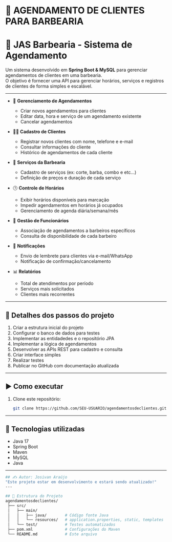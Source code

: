 # 📌 AGENDAMENTO DE CLIENTES PARA BARBEARIA

# 💈 JAS Barbearia - Sistema de Agendamento  

Um sistema desenvolvido em **Spring Boot & MySQL** para gerenciar agendamentos de clientes em uma barbearia.  
O objetivo é fornecer uma API para gerenciar horários, serviços e registros de clientes de forma simples e escalável. 

---

- 📅 **Gerenciamento de Agendamentos**
  - Criar novos agendamentos para clientes
  - Editar data, hora e serviço de um agendamento existente
  - Cancelar agendamentos
 
- 👨‍💼 **Cadastro de Clientes**
  - Registrar novos clientes com nome, telefone e e-mail
  - Consultar informações do cliente
  - Histórico de agendamentos de cada cliente

- 💈 **Serviços da Barbearia**
  - Cadastro de serviços (ex: corte, barba, combo e etc...)
  - Definição de preços e duração de cada serviço

- 🕒 **Controle de Horários**
  - Exibir horários disponíveis para marcação
  - Impedir agendamentos em horários já ocupados
  - Gerenciamento de agenda diária/semana/mês
 
- 👥 **Gestão de Funcionários**
  - Associação de agendamentos a barbeiros específicos
  - Consulta de disponibilidade de cada barbeiro

- 🔔 **Notificações**
  - Envio de lembrete para clientes via e-mail/WhatsApp
  - Notificação de confirmação/cancelamento

- 📊 **Relatórios**
  - Total de atendimentos por período
  - Serviços mais solicitados
  - Clientes mais recorrentes

---

## 📌 Detalhes dos passos do projeto
1. Criar a estrutura inicial do projeto 
2. Configurar o banco de dados para testes
3. Implementar as entidadedes e o repositório JPA   
5. Implementar a lógica de agendamentos
6. Desenvolver as APIs REST para cadastro e consulta  
7. Criar interface simples
8. Realizar testes 
9. Publicar no GitHub com documentação atualizada  

---

## ▶️ Como executar
1. Clone este repositório:  
   ```bash
   git clone https://github.com/SEU-USUARIO/agendamentosdeclientes.git

---

## 🚀 Tecnologias utilizadas
- Java 17
- Spring Boot
- Maven
- MySQL 
- Java

---
```bash
## ✍️ Autor: Josivan Araújo
"Este projeto estar em desenvolvimento e estará sendo atualizado!"
---

## 📂 Estrutura do Projeto
agendamentosdeclientes/
 ├── src/
 │   ├── main/
 │   │   ├── java/        # Código fonte Java
 │   │   └── resources/   # application.properties, static, templates
 │   └── test/            # Testes automatizados
 ├── pom.xml              # Configurações do Maven
 └── README.md            # Este arquivo

